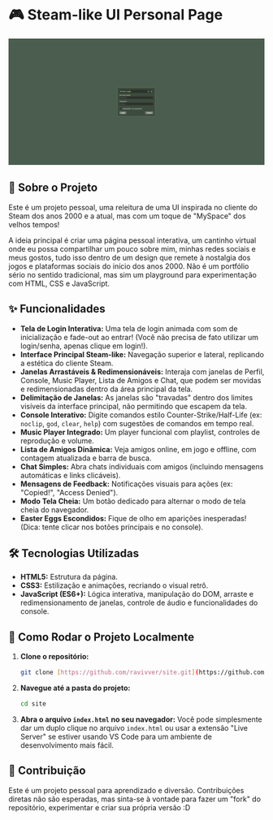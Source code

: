 # 🎮 Steam-like UI Personal Page

![Interface Principal do Projeto](images/screenshot-main.png)
## 🚀 Sobre o Projeto

Este é um projeto pessoal, uma releitura de uma UI inspirada no cliente do Steam dos anos 2000 e a atual, mas com um toque de "MySpace" dos velhos tempos!

A ideia principal é criar uma página pessoal interativa, um cantinho virtual onde eu possa compartilhar um pouco sobre mim, minhas redes sociais e meus gostos, tudo isso dentro de um design que remete à nostalgia dos jogos e plataformas sociais do início dos anos 2000. Não é um portfólio sério no sentido tradicional, mas sim um playground para experimentação com HTML, CSS e JavaScript.

## ✨ Funcionalidades

-   **Tela de Login Interativa:** Uma tela de login animada com som de inicialização e fade-out ao entrar! (Você não precisa de fato utilizar um login/senha, apenas clique em login!).
-   **Interface Principal Steam-like:** Navegação superior e lateral, replicando a estética do cliente Steam.
-   **Janelas Arrastáveis & Redimensionáveis:** Interaja com janelas de Perfil, Console, Music Player, Lista de Amigos e Chat, que podem ser movidas e redimensionadas dentro da área principal da tela.
-   **Delimitação de Janelas:** As janelas são "travadas" dentro dos limites visíveis da interface principal, não permitindo que escapem da tela.
-   **Console Interativo:** Digite comandos estilo Counter-Strike/Half-Life (ex: `noclip`, `god`, `clear`, `help`) com sugestões de comandos em tempo real.
-   **Music Player Integrado:** Um player funcional com playlist, controles de reprodução e volume.
-   **Lista de Amigos Dinâmica:** Veja amigos online, em jogo e offline, com contagem atualizada e barra de busca.
-   **Chat Simples:** Abra chats individuais com amigos (incluindo mensagens automáticas e links clicáveis).
-   **Mensagens de Feedback:** Notificações visuais para ações (ex: "Copied!", "Access Denied").
-   **Modo Tela Cheia:** Um botão dedicado para alternar o modo de tela cheia do navegador.
-   **Easter Eggs Escondidos:** Fique de olho em aparições inesperadas! (Dica: tente clicar nos botões principais e no console).

## 🛠️ Tecnologias Utilizadas

-   **HTML5:** Estrutura da página.
-   **CSS3:** Estilização e animações, recriando o visual retrô.
-   **JavaScript (ES6+):** Lógica interativa, manipulação do DOM, arraste e redimensionamento de janelas, controle de áudio e funcionalidades do console.

## 🚀 Como Rodar o Projeto Localmente

1.  **Clone o repositório:**
    ```bash
    git clone [https://github.com/ravivver/site.git](https://github.com/ravivver/site.git)
    ```
2.  **Navegue até a pasta do projeto:**
    ```bash
    cd site
    ```
3.  **Abra o arquivo `index.html` no seu navegador:**
    Você pode simplesmente dar um duplo clique no arquivo `index.html` ou usar a extensão "Live Server" se estiver usando VS Code para um ambiente de desenvolvimento mais fácil.

## 🤝 Contribuição

Este é um projeto pessoal para aprendizado e diversão. Contribuições diretas não são esperadas, mas sinta-se à vontade para fazer um "fork" do repositório, experimentar e criar sua própria versão :D
